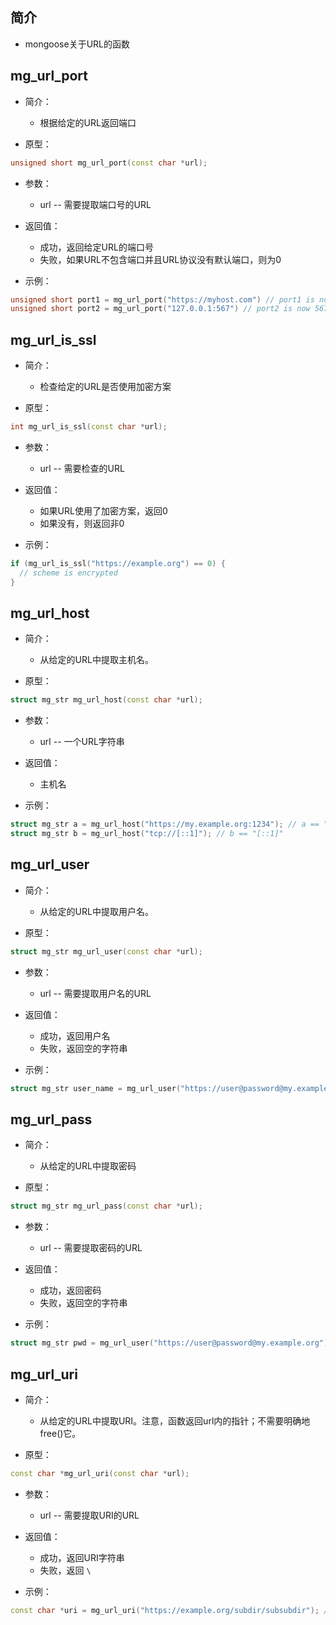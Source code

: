 ## 简介

+ mongoose关于URL的函数

## mg_url_port 

+ 简介：
  + 根据给定的URL返回端口

+ 原型：
```cpp
unsigned short mg_url_port(const char *url);
```

+ 参数：
  + url -- 需要提取端口号的URL

+ 返回值：
  + 成功，返回给定URL的端口号
  + 失败，如果URL不包含端口并且URL协议没有默认端口，则为0

+ 示例：
```cpp
unsigned short port1 = mg_url_port("https://myhost.com") // port1 is now 443 (default https port)
unsigned short port2 = mg_url_port("127.0.0.1:567") // port2 is now 567
```

## mg_url_is_ssl 

+ 简介：
  + 检查给定的URL是否使用加密方案

+ 原型：
```cpp
int mg_url_is_ssl(const char *url);
```

+ 参数：
  + url -- 需要检查的URL

+ 返回值：
  + 如果URL使用了加密方案，返回0
  + 如果没有，则返回非0

+ 示例：
```cpp
if (mg_url_is_ssl("https://example.org") == 0) {
  // scheme is encrypted
}
```

## mg_url_host 

+ 简介：
  + 从给定的URL中提取主机名。

+ 原型：
```cpp
struct mg_str mg_url_host(const char *url);
```

+ 参数：
  + url -- 一个URL字符串

+ 返回值：
  + 主机名

+ 示例：
```cpp
struct mg_str a = mg_url_host("https://my.example.org:1234"); // a == "my.example.org"
struct mg_str b = mg_url_host("tcp://[::1]"); // b == "[::1]"
```

## mg_url_user 

+ 简介：
  + 从给定的URL中提取用户名。

+ 原型：
```cpp
struct mg_str mg_url_user(const char *url);
```

+ 参数：
  + url -- 需要提取用户名的URL

+ 返回值：
  + 成功，返回用户名
  + 失败，返回空的字符串

+ 示例：
```cpp
struct mg_str user_name = mg_url_user("https://user@password@my.example.org"); // user_name is now "user"
```

## mg_url_pass 

+ 简介：
  + 从给定的URL中提取密码

+ 原型：
```cpp
struct mg_str mg_url_pass(const char *url);
```

+ 参数：
  + url -- 需要提取密码的URL

+ 返回值：
  + 成功，返回密码
  + 失败，返回空的字符串

+ 示例：
```cpp
struct mg_str pwd = mg_url_user("https://user@password@my.example.org"); // pwd is now "password"
```

## mg_url_uri 

+ 简介：
  + 从给定的URL中提取URI。注意，函数返回url内的指针；不需要明确地free()它。

+ 原型：
```cpp
const char *mg_url_uri(const char *url);
```

+ 参数：
  + url -- 需要提取URI的URL

+ 返回值：
  + 成功，返回URI字符串
  + 失败，返回 `\`

+ 示例：
```cpp
const char *uri = mg_url_uri("https://example.org/subdir/subsubdir"); // `uri` is now pointer to "subdir/subsubdir"
```